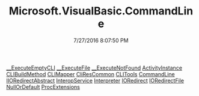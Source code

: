 ﻿---
title: Microsoft.VisualBasic.CommandLine
date: 7/27/2016 8:07:50 PM
---

[__ExecuteEmptyCLI](T-Microsoft.VisualBasic.CommandLine.__ExecuteEmptyCLI.html)
[__ExecuteFile](T-Microsoft.VisualBasic.CommandLine.__ExecuteFile.html)
[__ExecuteNotFound](T-Microsoft.VisualBasic.CommandLine.__ExecuteNotFound.html)
[ActivityInstance](T-Microsoft.VisualBasic.CommandLine.ActivityInstance.html)
[CLIBuildMethod](T-Microsoft.VisualBasic.CommandLine.CLIBuildMethod.html)
[CLIMapper](T-Microsoft.VisualBasic.CommandLine.CLIMapper.html)
[CliResCommon](T-Microsoft.VisualBasic.CommandLine.CliResCommon.html)
[CLITools](T-Microsoft.VisualBasic.CommandLine.CLITools.html)
[CommandLine](T-Microsoft.VisualBasic.CommandLine.CommandLine.html)
[IIORedirectAbstract](T-Microsoft.VisualBasic.CommandLine.IIORedirectAbstract.html)
[InteropService](T-Microsoft.VisualBasic.CommandLine.InteropService.html)
[Interpreter](T-Microsoft.VisualBasic.CommandLine.Interpreter.html)
[IORedirect](T-Microsoft.VisualBasic.CommandLine.IORedirect.html)
[IORedirectFile](T-Microsoft.VisualBasic.CommandLine.IORedirectFile.html)
[NullOrDefault](T-Microsoft.VisualBasic.CommandLine.NullOrDefault.html)
[ProcExtensions](T-Microsoft.VisualBasic.CommandLine.ProcExtensions.html)

